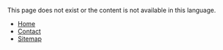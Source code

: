 This page does not exist or the content is not available in this language.

* [Home](index.html)
* [Contact](contact.html)
* [Sitemap](plan-site.html)
